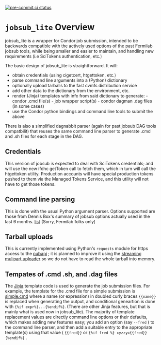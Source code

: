 [![pre-commit.ci status](https://results.pre-commit.ci/badge/github/shreyb/jobsub_lite/master.svg)](https://results.pre-commit.ci/latest/github/shreyb/jobsub_lite/master)

#  `jobsub_lite` Overview

jobsub_lite is a wrapper for Condor job submission, intended
to be backwards compatible with the actively used options of
the past Fermilab jobsub tools, while being smaller and easier
to maintain, and handling new requirements (i.e SciTokens
authentication, etc.)

The basic design of jobsub_lite is straightforward. It will:

* obtain credentials (using cigetcert, htgettoken, etc.)
* parse command line arguments into a (Python) dictionary
* optionally upload tarballs to the fast cvmfs distribution service
* add other data to the dictionary from the environment, etc.
* render (Jinja) templates with info from said dictionary to generate:
        - condor .cmd file(s)
        - job wrapper script(s)
        - condor dagman .dag files (in some cases)
* use the Condor python bindings and command line tools to submit the above

There is also a simplified dagnabbit parser (again for past jobsub DAG tools compatbilit) that reuses the same command line parser to generate .cmd and .sh files for each stage in the DAG.

## Credentials

This version of jobsub is expected to deal with SciTokens credentials; and will use the new ifdhc getToken call to fetch them, which in turn will call the htgettoken utility. Production accounts will have special production tokens pushed to them via the Managed Tokens Service, and this utility will not have to get those tokens.

## Command line parsing

This is done with the usual Python argument parser. Options supported are those from Dennis Box's summary of jobsub options actually used in the last 6 months. [list](https://cdcvs.fnal.gov/redmine/issues/23558) (Sorry, Fermilab folks only)

##  Tarball uploads

This is currently implemented using Python's `requests` module for https access to the [pubapi](https://indico.cern.ch/event/773049/contributions/3473381/attachments/1935973/3208194/CHEP19_Talk_Userpub.pdf) ; it is planned to improve it using the [streaming mulipart uploader](https://toolbelt.readthedocs.io/en/latest/uploading-data.html#streaming-multipart-data-encoder) so we do not have to read the whole tarball into memory.

## Tempates of .cmd .sh, and .dag files

The [Jinja](http://jinja.pocoo.org/docs/dev/templates/) template code is used to generate the job submission files.  For example, the template for the .cmd file for a simple submission is [simple.cmd](https://github.com/marcmengel/jobsub_lite/blob/master/templates/simple/simple.cmd) where a name (or expression) in doubled curly braces `{{name}}` is replaced when generating the output, and conditional geneartion is done with `{%if expr%}...{%endif%}`.  (There are other Jinja features, but that is mainly what is used now in jobsub_lite).  The majority of template replacement values are directly command line options or their defaults, which makes adding new features easy; you add an option (say `--fred` ) to the command line parser, and then add a suitable entry to the appropriate template(s) using that value ( `{{fred}}` or `{%if fred %} xyzzy={{fred}} {%endif%}` .
